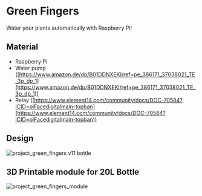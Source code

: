# Green Fingers
Water your plants automatically with Raspberry Pi!

## Material
- Raspberry Pi
- Water pump ([https://www.amazon.de/dp/B01DDNXEKI/ref=pe_386171_37038021_TE_3p_dp_1](https://www.amazon.de/dp/B01DDNXEKI/ref=pe_386171_37038021_TE_3p_dp_1))
- Relay ([https://www.element14.com/community/docs/DOC-70584?ICID=piFacedigitalmain-topban](https://www.element14.com/community/docs/DOC-70584?ICID=piFacedigitalmain-topban))

 ## Design
 ![project_green_fingers v11 bottle](https://user-images.githubusercontent.com/29455999/27190200-fc9c9e08-51f3-11e7-9d77-d88d7897d068.png)

 ## 3D Printable module for 20L Bottle
 ![project_green_fingers_module](https://user-images.githubusercontent.com/29455999/27190564-23fc5c9e-51f5-11e7-97e0-5f8f4551eaea.png)
